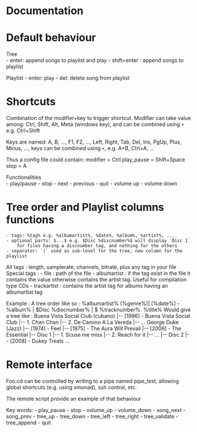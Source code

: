 Documentation
=============
<!---
![Alt text](/relative/path/to/img.jpg?raw=true "Optional Title")
-->


Default behaviour
=============
Tree	
	- enter: append songs to playlist and play
	- shift+enter : append songs to playlist

Playlist
	- enter: play
	- del: delete song from playlist 


Shortcuts
=============

Combination of the modifier+key to trigger shortcut. 
Modifier can take value among: Ctrl, Shift, Alt, Meta (windows key),
and can be combined using `+` e.g. Ctrl+Shift

Keys are named: A, B, ..., F1, F2, ..., Left, Right, 
Tab, Del, Ins, PgUp, Plus, Minus, ..., 
keys can be combined using `+`, e.g. A+B, Ctrl+A, ... 

Thus a config file could contain:
modifier = Ctrl
play_pause = Shift+Space
stop = A

Functionalities	 
	- play/pause
	- stop
	- next
	- previous
	- quit
	- volume up
	- volume down


Tree order and Playlist columns functions
=============
	- tags: %tag% e.g. %albumartist%, %date%, %album%, %artist%, ...
	- optional parts: $...$ e.g. $Disc %discnumber%$ will display `Disc 1`
		for files having a discnumber tag, and nothing for the others
	- separator: `|` used as sub-level for the tree, new column for the playlist
	
All tags : length, samplerate, channels, bitrate, plus any tag in your file
Special tags : 
	- file : path of the file
	- albumartist : if the tag exist in the file it contains the value 
					otherwise contains the artist tag.
					Useful for compilation type CDs
	- trackartist : contains the artist tag for albums having an albumartist tag

	
Example :
	A tree order like so : %albumartist% (%genre%)| [%date%] - %album% | $Disc %discnumber% | $ %tracknumber%. %title%
	Would give a tree like :
		Buena Vista Social Club (cubano)
			|-- [1996] - Buena Vista Social Club
					|-- 1. Chan Chan
					|-- 2. De Camino A La Vereda
					|-- ...
		George Duke (Jazz)
			|-- [1974] - Feel
			|-- [1975] - The Aura Will Prevail
			|-- [2006] - The Essential
					|-- Disc 1
						|-- 1. Scuse me miss
						|-- 2. Reach for it
						|-- ...
					|-- Disc 2
			|-- [2008] - Dukey Treats
		...	
		
	
Remote interface
=============

Foo.cd can be controlled by writing to a pipe named pipe_test, 
allowing global shortcuts (e.g. using xmonad), ssh control, etc.

The remote script provide an example of that behaviour

Key words:
	- play_pause
	- stop
	- volume_up
	- volume_down
	- song_next
	- song_prev
	- tree_up
	- tree_down
	- tree_left
	- tree_right
	- tree_validate
	- tree_append
	- quit